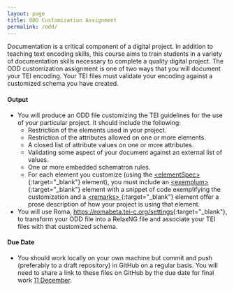 ```yaml
---
layout: page
title: ODD Customization Assignment
permalink: /odd/
---
```



Documentation is a critical component of a digital project. 
In addition to teaching text encoding skills, this course aims to 
train students in a variety of documentation skills necessary 
to complete a quality digital project. The ODD customization 
assignment is one of two ways that you will document 
your TEI encoding. Your TEI files must validate your encoding 
against a customized schema you have created.

#### Output
- You will produce an ODD file customizing the TEI guidelines 
for the use of your particular project. It should include 
the following: 
	- Restriction of the elements used in your project.
	- Restriction of the attributes allowed on one or more elements.
	- A closed list of attribute values on one or more attributes.
	- Validating some aspect of your document against an external 
	list of values.
	- One or more embedded schematron rules.
	- For each element you customize (using the 
	[\<elementSpec\>](https://www.tei-c.org/release/doc/tei-p5-doc/en/html/ref-elementSpec.html){:target="_blank"} 
	element), you must include an 
	[\<exemplum\> ](https://www.tei-c.org/release/doc/tei-p5-doc/en/html/ref-exemplum.html){:target="_blank"}
	element with a snippet of code exemplifying 
	the customization and a 
	[\<remarks\> ](https://www.tei-c.org/release/doc/tei-p5-doc/en/html/ref-remarks.html){:target="_blank"}
	element offer a prose description 
	of how your project is using that element.
- You will use Roma, <https://romabeta.tei-c.org/settings>{:target="_blank"}, 
to transform your ODD file into a RelaxNG file and associate your TEI files with 
that customized schema. 

#### Due Date
- You should work locally on your own machine but commit and push (preferably to a draft 
repository) in GitHub on a regular basis. You will need to share a link to these files on GitHub by the 
due date for final work [11 December](../schedule/#11-december).